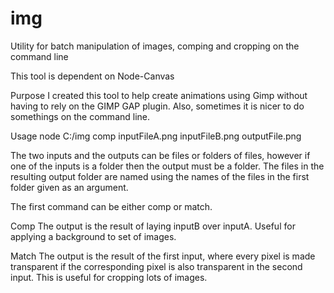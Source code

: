 # img
Utility for batch manipulation of images, comping and cropping on the command line

This tool is dependent on Node-Canvas

Purpose
I created this tool to help create animations using Gimp without having to rely on the GIMP GAP plugin. Also, sometimes it is nicer to do somethings on the command line.

Usage
node C:/img comp inputFileA.png inputFileB.png outputFile.png

The two inputs and the outputs can be files or folders of files, however if one of the inputs is a folder then the output must be a folder. The files in the resulting output folder are named using the names of the files in the first folder given as an argument.

The first command can be either comp or match.

Comp
The output is the result of laying inputB over inputA. Useful for applying a background to set of images.

Match
The output is the result of the first input, where every pixel is made transparent if the corresponding pixel is also transparent in the second input. This is useful for cropping lots of images.
